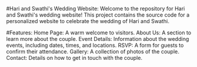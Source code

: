 #Hari and Swathi's Wedding Website:
Welcome to the repository for Hari and Swathi's wedding website! This project contains the source code for a personalized website to celebrate the wedding of Hari and Swathi.

#Features:
Home Page: A warm welcome to visitors.
About Us: A section to learn more about the couple.
Event Details: Information about the wedding events, including dates, times, and locations.
RSVP: A form for guests to confirm their attendance.
Gallery: A collection of photos of the couple.
Contact: Details on how to get in touch with the couple.



